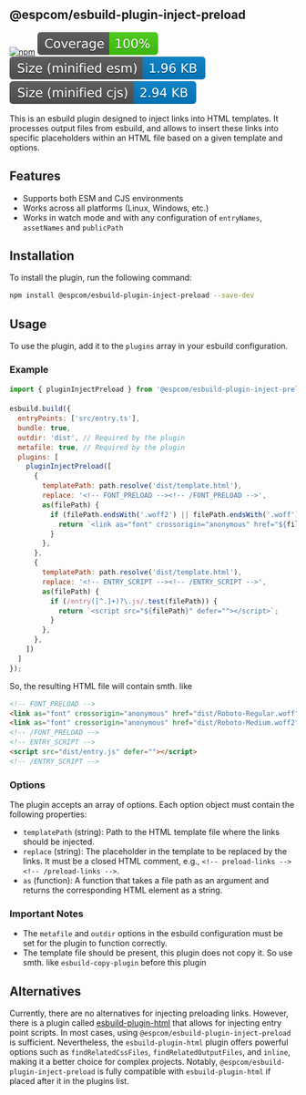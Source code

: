 ## @espcom/esbuild-plugin-inject-preload

[![npm](https://img.shields.io/npm/v/@espcom/esbuild-plugin-inject-preload)](https://www.npmjs.com/package/@espcom/esbuild-plugin-inject-preload)
![coverage](https://github.com/esbuild-plugins-community/esbuild-plugin-inject-preload/blob/main/assets/coverage.svg)
![size-esm](https://github.com/esbuild-plugins-community/esbuild-plugin-inject-preload/blob/main/assets/esm.svg)
![size-cjs](https://github.com/esbuild-plugins-community/esbuild-plugin-inject-preload/blob/main/assets/cjs.svg)

This is an esbuild plugin designed to inject links into HTML templates. It processes
output files from esbuild, and allows to insert these links into specific placeholders within 
an HTML file based on a given template and options.

## Features

- Supports both ESM and CJS environments
- Works across all platforms (Linux, Windows, etc.)
- Works in watch mode and with any configuration of `entryNames`, `assetNames` and `publicPath`

## Installation

To install the plugin, run the following command:

```bash
npm install @espcom/esbuild-plugin-inject-preload --save-dev
```

## Usage

To use the plugin, add it to the `plugins` array in your esbuild configuration.

### Example

```js
import { pluginInjectPreload } from '@espcom/esbuild-plugin-inject-preload';

esbuild.build({
  entryPoints: ['src/entry.ts'],
  bundle: true,
  outdir: 'dist', // Required by the plugin
  metafile: true, // Required by the plugin
  plugins: [
    pluginInjectPreload([
      {
        templatePath: path.resolve('dist/template.html'),
        replace: '<!-- FONT_PRELOAD --><!-- /FONT_PRELOAD -->',
        as(filePath) {
          if (filePath.endsWith('.woff2') || filePath.endsWith('.woff')) {
            return `<link as="font" crossorigin="anonymous" href="${filePath}" rel="preload">`;
          }
        },
      },
      {
        templatePath: path.resolve('dist/template.html'),
        replace: '<!-- ENTRY_SCRIPT --><!-- /ENTRY_SCRIPT -->',
        as(filePath) {
          if (/entry([^.]+)?\.js/.test(filePath)) {
            return `<script src="${filePath}" defer=""></script>`;
          }
        },
      },
    ])
  ]
});
```

So, the resulting HTML file will contain smth. like

```html
<!-- FONT_PRELOAD -->
<link as="font" crossorigin="anonymous" href="dist/Roboto-Regular.woff" rel="preload">
<link as="font" crossorigin="anonymous" href="dist/Roboto-Medium.woff2" rel="preload">
<!-- /FONT_PRELOAD -->
<!-- ENTRY_SCRIPT -->
<script src="dist/entry.js" defer=""></script>
<!-- /ENTRY_SCRIPT -->
```

### Options

The plugin accepts an array of options. Each option object must contain the following properties:

- `templatePath` (string): Path to the HTML template file where the links should be injected.
- `replace` (string): The placeholder in the template to be replaced by the links. 
It must be a closed HTML comment, e.g., `<!-- preload-links --><!-- /preload-links -->`.
- `as` (function): A function that takes a file path as an argument and returns 
the corresponding HTML element as a string.

### Important Notes

- The `metafile` and `outdir` options in the esbuild configuration must be set 
for the plugin to function correctly.
- The template file should be present, this plugin does not copy it. So use smth. like
`esbuild-copy-plugin` before this plugin

## Alternatives

Currently, there are no alternatives for injecting preloading links. 
However, there is a plugin 
called [esbuild-plugin-html](https://github.com/craftamap/esbuild-plugin-html) that allows 
for injecting entry point scripts. In most cases, using `@espcom/esbuild-plugin-inject-preload` 
is sufficient. Nevertheless, the `esbuild-plugin-html` plugin offers powerful options 
such as `findRelatedCssFiles`, `findRelatedOutputFiles`, and `inline`, making it a better 
choice for complex projects. Notably, `@espcom/esbuild-plugin-inject-preload` is fully 
compatible with `esbuild-plugin-html` if placed after it in the plugins list.
